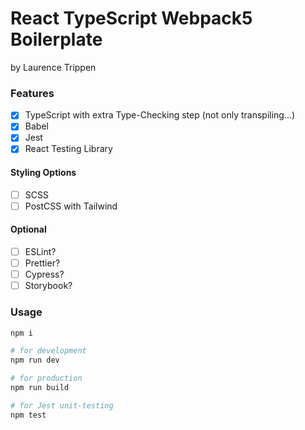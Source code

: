 # React TypeScript Webpack5 Boilerplate

by Laurence Trippen

### Features

- [x] TypeScript with extra Type-Checking step (not only transpiling...)
- [x] Babel
- [x] Jest
- [x] React Testing Library

#### Styling Options
- [ ] SCSS
- [ ] PostCSS with Tailwind

#### Optional
- [ ] ESLint?
- [ ] Prettier?
- [ ] Cypress?
- [ ] Storybook?

### Usage

```bash
npm i

# for development
npm run dev

# for production
npm run build

# for Jest unit-testing
npm test
```
